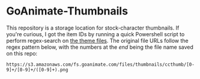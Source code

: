 # GoAnimate-Thumbnails
This repository is a storage location for stock-character thumbnails.  If you're curious, I got the item IDs by running a quick Powershell script to perform regex-search on [the theme files](https://github.com/GoAnimate-Wrapper/GoAnimate-Wrapper/tree/master/themes).  The original file URLs follow the regex pattern below, with the numbers at the *end* being the file name saved on this repo:
```
https://s3.amazonaws.com/fs.goanimate.com/files/thumbnails/ccthumb/[0-9]+/[0-9]+/([0-9]+).png
```
